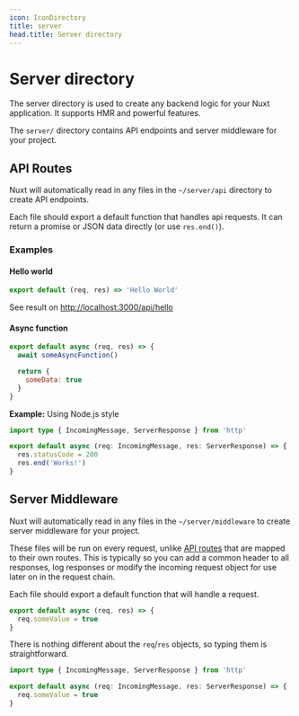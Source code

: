 ```yaml
---
icon: IconDirectory
title: server
head.title: Server directory
---
```


# Server directory

The server directory is used to create any backend logic for your Nuxt application. It supports HMR and powerful features.

The `server/` directory contains API endpoints and server middleware for your project.

## API Routes

Nuxt will automatically read in any files in the `~/server/api` directory to create API endpoints.

Each file should export a default function that handles api requests. It can return a promise or JSON data directly (or use `res.end()`).

### Examples

#### Hello world

```js [server/api/hello.ts]
export default (req, res) => 'Hello World'
```

See result on <http://localhost:3000/api/hello>

#### Async function

```js [server/api/async.ts]
export default async (req, res) => {
  await someAsyncFunction()

  return {
    someData: true
  }
}
```

**Example:** Using Node.js style

```ts [server/api/node.ts]
import type { IncomingMessage, ServerResponse } from 'http'

export default async (req: IncomingMessage, res: ServerResponse) => {
  res.statusCode = 200
  res.end('Works!')
}
```

## Server Middleware

Nuxt will automatically read in any files in the `~/server/middleware` to create server middleware for your project.

These files will be run on every request, unlike [API routes](./api) that are mapped to their own routes. This is typically so you can add a common header to all responses, log responses or modify the incoming request object for use later on in the request chain.

Each file should export a default function that will handle a request.

```js
export default async (req, res) => {
  req.someValue = true
}
```

There is nothing different about the `req`/`res` objects, so typing them is straightforward.

```ts
import type { IncomingMessage, ServerResponse } from 'http'

export default async (req: IncomingMessage, res: ServerResponse) => {
  req.someValue = true
}
```
